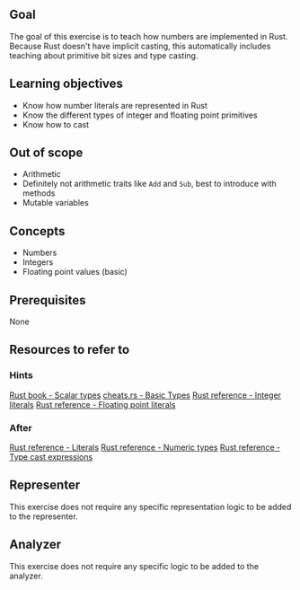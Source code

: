 ## Goal

The goal of this exercise is to teach how numbers are implemented in Rust. Because Rust doesn't have implicit casting, this automatically includes teaching about primitive bit sizes and type casting.

## Learning objectives

- Know how number literals are represented in Rust
- Know the different types of integer and floating point primitives
- Know how to cast

## Out of scope

- Arithmetic
- Definitely not arithmetic traits like `Add` and `Sub`, best to introduce with methods
- Mutable variables

## Concepts

- Numbers
- Integers
- Floating point values (basic)

## Prerequisites

None

## Resources to refer to

### Hints

[Rust book - Scalar types](https://doc.rust-lang.org/stable/book/ch03-02-data-types.html?highlight=primitive#scalar-types)
[cheats.rs - Basic Types](https://cheats.rs/#basic-types)
[Rust reference - Integer literals](https://doc.rust-lang.org/stable/reference/tokens.html#integer-literals)
[Rust reference - Floating point literals](https://doc.rust-lang.org/stable/reference/tokens.html#floating-point-literals)

### After

[Rust reference - Literals](https://doc.rust-lang.org/stable/reference/expressions/literal-expr.html)
[Rust reference - Numeric types](https://doc.rust-lang.org/stable/reference/types/numeric.html)
[Rust reference - Type cast expressions](https://doc.rust-lang.org/stable/reference/expressions/operator-expr.html#type-cast-expressions)

## Representer

This exercise does not require any specific representation logic to be added to the representer.

## Analyzer

This exercise does not require any specific logic to be added to the analyzer.

